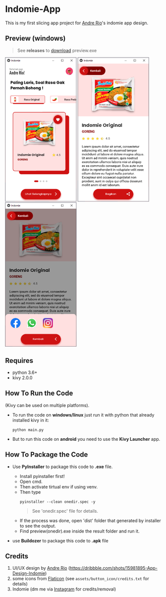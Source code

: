 # Indomie-App
This is my first slicing app project for [Andre Rio](https://github.com/andregans)'s indomie app design.

## Preview (windows)
> See <b>releases</b> to [download](https://github.com/sakku116/indomie-app/releases) preview.exe

<img src="/preview/image.PNG" alt="drawing" width="230"/> <img src="/preview/image2.PNG" alt="drawing" width="230"/> <img src="/preview/image3.PNG" alt="drawing" width="230"/>
## Requires
- python 3.6+
- kivy 2.0.0

## How To Run the Code
(Kivy can be used on multiple platforms).

- To run the code on <b>windows/linux</b> just run it with python that already installed kivy in it:
  ``` 
  python main.py
  ```
  
- But to run this code on <b>android</b> you need to use the <b>Kivy Launcher</b> app.

## How To Package the Code
- Use <b>PyInstaller</b> to package this code to <b>.exe</b> file. 
  * Install pyinstaller first!
  * Open cmd.
  * Then activate tirtual env if using venv.
  * Then type
    ```
    pyinstaller --clean onedir.spec -y
    ```
    > See 'onedir.spec' file for details.
  * If the process was done, open 'dist' folder that generated by installer to see the output.
  * Find preview(onedir).exe inside the result folder and run it.

- use <b>Buildozer</b> to package this code to <b>.apk</b> file
  
## Credits
1. UI/UX design by [Andre Rio](https://github.com/andregans) (https://dribbble.com/shots/15981895-App-Design-Indomie)
2. some icons from [Flaticon](https://www.flaticon.com/) (see `assets/button_icon/credits.txt` for details)
3. Indomie
(dm me via [Instagram](https://www.instagram.com/sakku_116/) for credits/removal)


